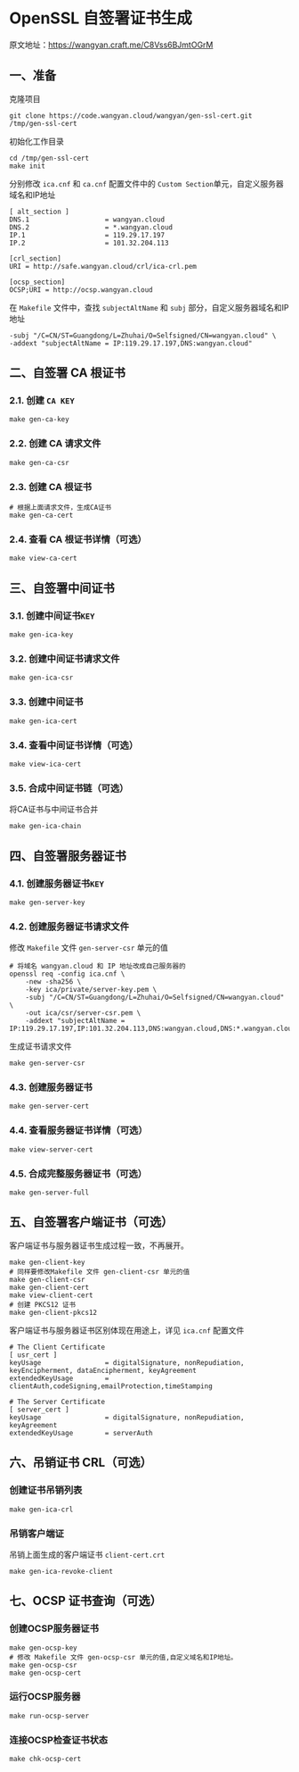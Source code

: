 # OpenSSL 自签署证书生成

原文地址：<https://wangyan.craft.me/C8Vss6BJmtOGrM>

## 一、准备

克隆项目

```shell
git clone https://code.wangyan.cloud/wangyan/gen-ssl-cert.git /tmp/gen-ssl-cert
```

初始化工作目录

```shell
cd /tmp/gen-ssl-cert
make init
```

分别修改 `ica.cnf` 和 `ca.cnf` 配置文件中的 `Custom Section`单元，自定义服务器域名和IP地址

```shell
[ alt_section ]
DNS.1                   = wangyan.cloud
DNS.2                   = *.wangyan.cloud
IP.1                    = 119.29.17.197
IP.2                    = 101.32.204.113

[crl_section]
URI = http://safe.wangyan.cloud/crl/ica-crl.pem

[ocsp_section]
OCSP;URI = http://ocsp.wangyan.cloud
```

在 `Makefile` 文件中，查找 `subjectAltName` 和 `subj` 部分，自定义服务器域名和IP地址

```shell
-subj "/C=CN/ST=Guangdong/L=Zhuhai/O=Selfsigned/CN=wangyan.cloud" \
-addext "subjectAltName = IP:119.29.17.197,DNS:wangyan.cloud"
```

## 二、自签署 CA 根证书

### 2.1. 创建 `CA KEY`

```shell
make gen-ca-key
```

### 2.2. 创建 CA 请求文件

```shell
make gen-ca-csr
```

### 2.3. 创建 CA 根证书

```shell
# 根据上面请求文件，生成CA证书
make gen-ca-cert
```

### 2.4. 查看 CA 根证书详情（可选）

```shell
make view-ca-cert
```

## 三、自签署中间证书

### 3.1. 创建中间证书`KEY`

```shell
make gen-ica-key
```

### 3.2. 创建中间证书请求文件

```shell
make gen-ica-csr
```

### 3.3. 创建中间证书

```shell
make gen-ica-cert
```

### 3.4. 查看中间证书详情（可选）

```shell
make view-ica-cert
```

### 3.5. 合成中间证书链（可选）

将CA证书与中间证书合并

```shell
make gen-ica-chain
```

## 四、自签署服务器证书

### 4.1. 创建服务器证书`KEY`

```shell
make gen-server-key
```

### 4.2. 创建服务器证书请求文件

修改 `Makefile` 文件 `gen-server-csr` 单元的值

```shell
# 将域名 wangyan.cloud 和 IP 地址改成自己服务器的
openssl req -config ica.cnf \
	-new -sha256 \
    -key ica/private/server-key.pem \
    -subj "/C=CN/ST=Guangdong/L=Zhuhai/O=Selfsigned/CN=wangyan.cloud" \
    -out ica/csr/server-csr.pem \
	-addext "subjectAltName = IP:119.29.17.197,IP:101.32.204.113,DNS:wangyan.cloud,DNS:*.wangyan.cloud"
```

生成证书请求文件

```shell
make gen-server-csr
```

### 4.3. 创建服务器证书

```shell
make gen-server-cert
```

### 4.4. 查看服务器证书详情（可选）

```shell
make view-server-cert
```

### 4.5. 合成完整服务器证书（可选）

```shell
make gen-server-full
```

## 五、自签署客户端证书（可选）

客户端证书与服务器证书生成过程一致，不再展开。

```shell
make gen-client-key
# 同样要修改Makefile 文件 gen-client-csr 单元的值
make gen-client-csr
make gen-client-cert
make view-client-cert
# 创建 PKCS12 证书
make gen-client-pkcs12
```

客户端证书与服务器证书区别体现在用途上，详见 `ica.cnf` 配置文件

```shell
# The Client Certificate
[ usr_cert ]
keyUsage                = digitalSignature, nonRepudiation, keyEncipherment, dataEncipherment, keyAgreement
extendedKeyUsage        = clientAuth,codeSigning,emailProtection,timeStamping

# The Server Certificate
[ server_cert ]
keyUsage                = digitalSignature, nonRepudiation, keyAgreement
extendedKeyUsage        = serverAuth
```

## 六、吊销证书 CRL（可选）

### 创建证书吊销列表

```shell
make gen-ica-crl
```

### 吊销客户端证

吊销上面生成的客户端证书 `client-cert.crt`

```shell
make gen-ica-revoke-client
```

## 七、OCSP 证书查询（可选）

### 创建OCSP服务器证书

```shell
make gen-ocsp-key
# 修改 Makefile 文件 gen-ocsp-csr 单元的值,自定义域名和IP地址。
make gen-ocsp-csr
make gen-ocsp-cert
```

### 运行OCSP服务器

```shell
make run-ocsp-server
```

### 连接OCSP检查证书状态

```shell
make chk-ocsp-cert
```
